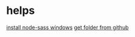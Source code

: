 # helps

[install node-sass windows](https://toster.ru/q/476138)
[get folder from github](https://minhaskamal.github.io/DownGit)
